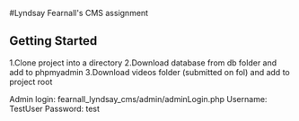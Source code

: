#Lyndsay Fearnall's CMS assignment
## Getting Started
1.Clone project into a directory
2.Download database from db folder and add to phpmyadmin
3.Download videos folder (submitted on fol) and add to project root

Admin login: fearnall_lyndsay_cms/admin/adminLogin.php
Username: TestUser
Password: test
